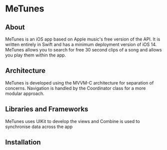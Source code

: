 # MeTunes

## About
MeTunes is an iOS app based on Apple music's free version of the API. It is written entirely in Swift and has a minimum deployment version of iOS 14. MeTunes allows you to search for free 30 second clips of a song and allows you play them within the app.

## Architecture
MeTunes is developed using the MVVM-C architecture for separation of concerns. Navigation is handled by the Coordinator class for a more modular approach.

## Libraries and Frameworks
MeTunes uses UIKit to develop the views and Combine is used to synchronise data across the app

## Installation
